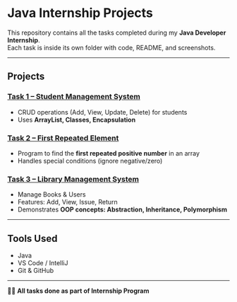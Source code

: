 #  Java Internship Projects

This repository contains all the tasks completed during my **Java Developer Internship**.  
Each task is inside its own folder with code, README, and screenshots.  

---

##  Projects

###  [Task 1 – Student Management System](./Task1_StudentManagement)
- CRUD operations (Add, View, Update, Delete) for students  
- Uses **ArrayList, Classes, Encapsulation**  

###  [Task 2 – First Repeated Element](./Task2_FirstRepeatedElement)
- Program to find the **first repeated positive number** in an array  
- Handles special conditions (ignore negative/zero)  

###  [Task 3 – Library Management System](./Task3_LibraryManagement)
- Manage Books & Users  
- Features: Add, View, Issue, Return  
- Demonstrates **OOP concepts: Abstraction, Inheritance, Polymorphism**  

---

##  Tools Used
- Java  
- VS Code / IntelliJ  
- Git & GitHub  

---

👨‍💻 **All tasks done as part of Internship Program**
